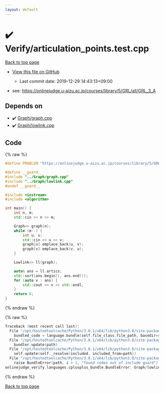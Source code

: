 ```yaml
---
layout: default
---
```


<!-- mathjax config similar to math.stackexchange -->
<script type="text/javascript" async
  src="https://cdnjs.cloudflare.com/ajax/libs/mathjax/2.7.5/MathJax.js?config=TeX-MML-AM_CHTML">
</script>
<script type="text/x-mathjax-config">
  MathJax.Hub.Config({
    TeX: { equationNumbers: { autoNumber: "AMS" }},
    tex2jax: {
      inlineMath: [ ['$','$'] ],
      processEscapes: true
    },
    "HTML-CSS": { matchFontHeight: false },
    displayAlign: "left",
    displayIndent: "2em"
  });
</script>

<script type="text/javascript" src="https://cdnjs.cloudflare.com/ajax/libs/jquery/3.4.1/jquery.min.js"></script>
<script src="https://cdn.jsdelivr.net/npm/jquery-balloon-js@1.1.2/jquery.balloon.min.js" integrity="sha256-ZEYs9VrgAeNuPvs15E39OsyOJaIkXEEt10fzxJ20+2I=" crossorigin="anonymous"></script>
<script type="text/javascript" src="../../assets/js/copy-button.js"></script>
<link rel="stylesheet" href="../../assets/css/copy-button.css" />


# :heavy_check_mark: Verify/articulation_points.test.cpp

<a href="../../index.html">Back to top page</a>

* <a href="{{ site.github.repository_url }}/blob/master/Verify/articulation_points.test.cpp">View this file on GitHub</a>
    - Last commit date: 2019-12-29 14:43:13+09:00


* see: <a href="https://onlinejudge.u-aizu.ac.jp/courses/library/5/GRL/all/GRL_3_A">https://onlinejudge.u-aizu.ac.jp/courses/library/5/GRL/all/GRL_3_A</a>


## Depends on

* :heavy_check_mark: <a href="../../library/Graph/graph.cpp.html">Graph/graph.cpp</a>
* :heavy_check_mark: <a href="../../library/Graph/lowlink.cpp.html">Graph/lowlink.cpp</a>


## Code

<a id="unbundled"></a>
{% raw %}
```cpp
#define PROBLEM "https://onlinejudge.u-aizu.ac.jp/courses/library/5/GRL/all/GRL_3_A"

#define __guard__
#include "../Graph/graph.cpp"
#include "../Graph/lowlink.cpp"
#undef __guard__

#include <iostream>
#include <algorithm>

int main() {
    int n, m;
    std::cin >> n >> m;

    Graph<> graph(n);
    while (m--) {
        int u, v;
        std::cin >> u >> v;
        graph[u].emplace_back(u, v);
        graph[v].emplace_back(v, u);
    }

    Lowlink<> ll(graph);

    auto& ans = ll.artics;
    std::sort(ans.begin(), ans.end());
    for (auto v : ans) {
        std::cout << v << std::endl;
    }
    return 0;
}

```
{% endraw %}

<a id="bundled"></a>
{% raw %}
```cpp
Traceback (most recent call last):
  File "/opt/hostedtoolcache/Python/3.8.1/x64/lib/python3.8/site-packages/onlinejudge_verify/docs.py", line 347, in write_contents
    bundled_code = language.bundle(self.file_class.file_path, basedir=self.cpp_source_path)
  File "/opt/hostedtoolcache/Python/3.8.1/x64/lib/python3.8/site-packages/onlinejudge_verify/languages/cplusplus.py", line 68, in bundle
    bundler.update(path)
  File "/opt/hostedtoolcache/Python/3.8.1/x64/lib/python3.8/site-packages/onlinejudge_verify/languages/cplusplus_bundle.py", line 182, in update
    self.update(self._resolve(included, included_from=path))
  File "/opt/hostedtoolcache/Python/3.8.1/x64/lib/python3.8/site-packages/onlinejudge_verify/languages/cplusplus_bundle.py", line 151, in update
    raise BundleError(path, i + 1, "found codes out of include guard")
onlinejudge_verify.languages.cplusplus_bundle.BundleError: Graph/lowlink.cpp: line 6: found codes out of include guard

```
{% endraw %}

<a href="../../index.html">Back to top page</a>

